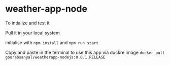 # weather-app-node

To intialize and test it

Pull it in your local system

initialise with `npm install` and `npm run start`

Copy and paste in the terminal to use this app via dockre image `docker pull gourabsanyal/weatherapp-nodejs:0.0.1.RELEASE`
